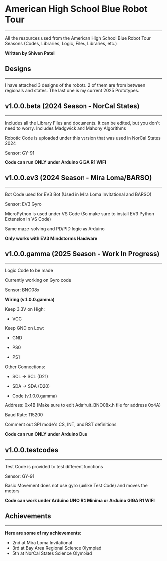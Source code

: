 # American High School Blue Robot Tour
----------------------
All the resources used from the American High School Blue Robot Tour Seasons (Codes, Libraries, Logic, Files, Libraries, etc.)

**Written by Shiven Patel**

## Designs
----------------------

I have attached 3 designs of the robots. 2 of them are from between regionals and states. The last one is my current 2025 Prototypes.

## v1.0.0.beta (2024 Season - NorCal States)
----------------------

Includes all the Library Files and documents. It can be edited, but you don't need to worry. Includes Madgwick and Mahony Algorithms

Robotic Code is uploaded under this version that was used in NorCal States 2024

Sensor: GY-91

**Code can run ONLY under Arduino GIGA R1 WIFI**

## v1.0.0.ev3 (2024 Season - Mira Loma/BARSO)
----------------------
Bot Code used for EV3 Bot (Used in Mira Loma Invitational and BARSO)

Sensor: EV3 Gyro

MicroPython is used under VS Code (So make sure to install EV3 Python Extension in VS Code)

Same maze-solving and PD/PID logic as Arduino

**Only works with EV3 Mindstorms Hardware**

## v1.0.0.gamma (2025 Season - Work In Progress)
----------------------

Logic Code to be made

Currently working on Gyro code

Sensor: BNO08x

**Wiring (v.1.0.0.gamma)**

Keep 3.3V on High:

- VCC

Keep GND on Low:

- GND

- PS0

- PS1

Other Connections:

- SCL -> SCL (D21)

- SDA -> SDA (D20)

* Code (v.1.0.0.gamma)

Address: 0x4B (Make sure to edit Adafruit_BNO08x.h file for address 0x4A)

Baud Rate: 115200

Comment out SPI mode's CS, INT, and RST definitions

**Code can run ONLY under Arduino Due**

## v1.0.0.testcodes
----------------------
Test Code is provided to test different functions

Sensor: GY-91

Basic Movement does not use gyro (unlike Test Code) and moves the motors

**Code can work under Arduino UNO R4 Minima or Arduino GIGA R1 WIFI**

## Achievements
----------------------

**Here are some of my achievements:**

- 2nd at Mira Loma Invitational
- 3rd at Bay Area Regional Science Olympiad
- 5th at NorCal States Science Olympiad
